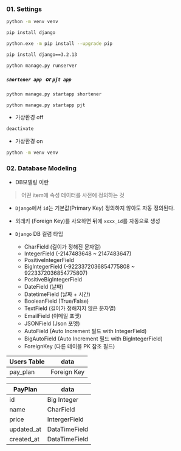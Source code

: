 ### 01. Settings

```bash
python -m venv venv
```

```bash
pip install django
```

```bash
python.exe -m pip install --upgrade pip
```

```bash
pip install django==3.2.13
```

```bash
python manage.py runserver
```

#####  `shortener app ` or `pjt app`

```bash
python manage.py startapp shortener
```

```bash
python manage.py startapp pjt
```

* 가상환경 off

```bash
deactivate
```

* 가상환경 on

```bash
python -m venv venv
```



### 02. Database Modeling

* DB모델링 이란 

> 어떤 item에 속성 데이터를 사전에 정의하는 것 

* `Django`에서 `id`는 기본값(Primary Key) 정의하지 않아도 자동 정의된다.
* 외래키 (Foreign Key)를 사요하면 뒤에 `xxxx_id`를 자동으로 생성

* `Django` DB 컬럼 타입 
  * CharField (길이가 정해진 문자열)
  *  IntegerField (-2147483648 ~ 2147483647)
  * PositiveIntegerField
  * BigIntegerField (-9223372036854775808 ~ 9223372036854775807)
  * PositiveBigIntegerField
  * DateField (날짜)
  * DatetimeField (날짜 + 시간)
  * BooleanField (True/False)
  * TextField (길이가 정해지지 않은 문자열)
  * EmailField (이메일 포멧)
  * JSONField (Json 포멧)
  * AutoField (Auto Increment 필드 with IntegerField)
  * BigAutoField (Auto Increment 필드 with BigIntegerField)
  * ForeignKey (다른 테이블 PK 참조 필드)

| Users Table | data        |
| ----------- | ----------- |
| pay_plan    | Foreign Key |

| PayPlan    | data          |
| ---------- | ------------- |
| id         | Big Integer   |
| name       | CharField     |
| price      | IntergerField |
| updated_at | DataTimeField |
| created_at | DataTimeField |



